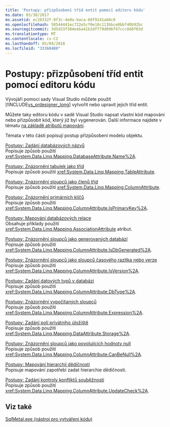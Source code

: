 ```yaml
---
title: 'Postupy: přizpůsobení tříd entit pomocí editoru kódu'
ms.date: 03/30/2017
ms.assetid: ec28332f-9f3c-4e0a-baca-60f9141a68c0
ms.openlocfilehash: 58544441ec722e5cf0e18c113bbce0bbf40b92bc
ms.sourcegitcommit: 3d5d33f384eeba41b2dff79d096f47ccc8d8f03d
ms.translationtype: MT
ms.contentlocale: cs-CZ
ms.lasthandoff: 05/04/2018
ms.locfileid: "33360488"
---
```

# <a name="how-to-customize-entity-classes-by-using-the-code-editor"></a>Postupy: přizpůsobení tříd entit pomocí editoru kódu
Vývojáři pomocí sady Visual Studio můžete použít [!INCLUDE[vs_ordesigner_long](../../../../../../includes/vs-ordesigner-long-md.md)] vytvořit nebo upravit jejich tříd entit.  
  
 Můžete taky editoru kódu v sadě Visual Studio napsat vlastní kód mapování nebo přizpůsobit kód, který již byl vygenerován. Další informace najdete v tématu [na základě atributů mapování](../../../../../../docs/framework/data/adonet/sql/linq/attribute-based-mapping.md).  
  
 Témata v této části popisují postup přizpůsobení modelu objektu.  
  
 [Postupy: Zadání databázových názvů](../../../../../../docs/framework/data/adonet/sql/linq/how-to-specify-database-names.md)  
 Popisuje způsob použití <xref:System.Data.Linq.Mapping.DatabaseAttribute.Name%2A>.  
  
 [Postupy: Znázornění tabulek jako tříd](../../../../../../docs/framework/data/adonet/sql/linq/how-to-represent-tables-as-classes.md)  
 Popisuje způsob použití <xref:System.Data.Linq.Mapping.TableAttribute>.  
  
 [Postupy: Znázornění sloupců jako členů tříd](../../../../../../docs/framework/data/adonet/sql/linq/how-to-represent-columns-as-class-members.md)  
 Popisuje způsob použití <xref:System.Data.Linq.Mapping.ColumnAttribute>.  
  
 [Postupy: Znázornění primárních klíčů](../../../../../../docs/framework/data/adonet/sql/linq/how-to-represent-primary-keys.md)  
 Popisuje způsob použití <xref:System.Data.Linq.Mapping.ColumnAttribute.IsPrimaryKey%2A>.  
  
 [Postupy: Mapování databázových relace](../../../../../../docs/framework/data/adonet/sql/linq/how-to-map-database-relationships.md)  
 Obsahuje příklady použití <xref:System.Data.Linq.Mapping.AssociationAttribute> atribut.  
  
 [Postupy: Znázornění sloupců jako generovaných databází](../../../../../../docs/framework/data/adonet/sql/linq/how-to-represent-columns-as-database-generated.md)  
 Popisuje způsob použití <xref:System.Data.Linq.Mapping.ColumnAttribute.IsDbGenerated%2A>.  
  
 [Postupy: Znázornění sloupců jako sloupců časového razítka nebo verze ](../../../../../../docs/framework/data/adonet/sql/linq/how-to-represent-columns-as-timestamp-or-version-columns.md)  
 Popisuje způsob použití <xref:System.Data.Linq.Mapping.ColumnAttribute.IsVersion%2A>.  
  
 [Postupy: Zadání datových typů v databázi](../../../../../../docs/framework/data/adonet/sql/linq/how-to-specify-database-data-types.md)  
 Popisuje způsob použití <xref:System.Data.Linq.Mapping.ColumnAttribute.DbType%2A>.  
  
 [Postupy: Znázornění vypočítaných sloupců](../../../../../../docs/framework/data/adonet/sql/linq/how-to-represent-computed-columns.md)  
 Popisuje způsob použití <xref:System.Data.Linq.Mapping.ColumnAttribute.Expression%2A>.  
  
 [Postupy: Zadání polí privátního úložiště](../../../../../../docs/framework/data/adonet/sql/linq/how-to-specify-private-storage-fields.md)  
 Popisuje způsob použití <xref:System.Data.Linq.Mapping.DataAttribute.Storage%2A>.  
  
 [Postupy: Znázornění sloupců jako povolujících hodnoty null](../../../../../../docs/framework/data/adonet/sql/linq/how-to-represent-columns-as-allowing-null-values.md)  
 Popisuje způsob použití <xref:System.Data.Linq.Mapping.ColumnAttribute.CanBeNull%2A>.  
  
 [Postupy: Mapování hierarchií dědičnosti](../../../../../../docs/framework/data/adonet/sql/linq/how-to-map-inheritance-hierarchies.md)  
 Popisuje mapování zapotřebí zadat hierarchie dědičnosti.  
  
 [Postupy: Zadání kontroly konfliktů souběžnosti](../../../../../../docs/framework/data/adonet/sql/linq/how-to-specify-concurrency-conflict-checking.md)  
 Popisuje způsob použití <xref:System.Data.Linq.Mapping.ColumnAttribute.UpdateCheck%2A>.  
  
## <a name="see-also"></a>Viz také  
 [SqlMetal.exe (nástroj pro vytváření kódu)](../../../../../../docs/framework/tools/sqlmetal-exe-code-generation-tool.md)
